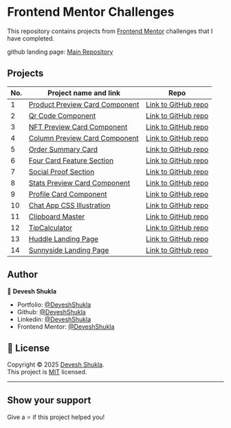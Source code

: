 # Frontend Mentor Challenges

This repository contains projects from [Frontend Mentor](https://www.frontendmentor.io/challenges) challenges that I have completed.

github landing page: [Main Repository](https://deveshshukla.github.io/frontendmentor-challenges/)

## Projects

| No. | Project name and link                                                                                                                                                       | Repo                                                                                                                                                 |
| --- | --------------------------------------------------------------------------------------------------------------------------------------------------------------------------- | ---------------------------------------------------------------------------------------------------------------------------------------------------- |
| 1   | [Product Preview Card Component](https://deveshshukla.github.io/frontendmentor-challenges/Challenge-1-Product%20Preview%20Card%20Component/)                                | [Link to GitHub repo](https://github.com/deveshshukla/frontendmentor-challenges/tree/main/Challenge-1-Product%20Preview%20Card%20Component)          |
| 2   | [Qr Code Component](https://deveshshukla.github.io/frontendmentor-challenges/Challenge-2%20Qr%20Code%20Component/)                                                          | [Link to GitHub repo](https://github.com/deveshshukla/frontendmentor-challenges/tree/main/Challenge-2%20Qr%20Code%20Component)                       |
| 3   | [NFT Preview Card Component](https://deveshshukla.github.io/frontendmentor-challenges/Challenge-3%20NFT%20Preview%20Card%20Component/src/index.html)                        | [Link to GitHub repo](https://github.com/deveshshukla/frontendmentor-challenges/tree/main/Challenge-3%20NFT%20Preview%20Card%20Component)            |
| 4   | [Column Preview Card Component](https://deveshshukla.github.io/frontendmentor-challenges/Challenge-4%20Column%20Preview%20Card%20Component/)                                | [Link to GitHub repo](https://github.com/deveshshukla/frontendmentor-challenges/tree/main/Challenge-4%20Column%20Preview%20Card%20Component)         |
| 5   | [Order Summary Card](https://deveshshukla.github.io/frontendmentor-challenges/Challenge-5%20Order%20Summary%20Card/)                                                        | [Link to GitHub repo](https://github.com/deveshshukla/frontendmentor-challenges/tree/main/Challenge-5%20Order%20Summary%20Card)                      |
| 6   | [Four Card Feature Section](https://deveshshukla.github.io/frontendmentor-challenges/Challenge-6%20Four%20Card%20Feature%20Section/)                                        | [Link to GitHub repo](https://github.com/deveshshukla/frontendmentor-challenges/tree/main/Challenge-6%20Four%20Card%20Feature%20Section)             |
| 7   | [Social Proof Section](https://deveshshukla.github.io/frontendmentor-challenges/Challenge-7%20Social%20Proof%20Section/)                                                    | [Link to GitHub repo](https://github.com/deveshshukla/frontendmentor-challenges/tree/main/Challenge-7%20Social%20Proof%20Section)                    |
| 8   | [Stats Preview Card Component](https://deveshshukla.github.io/frontendmentor-challenges/Challenge-8%20Stats%20Preview%20Card%20Component/)                                  | [Link to GitHub repo](https://github.com/deveshshukla/frontendmentor-challenges/tree/main/Challenge-8%20Stats%20Preview%20Card%20Component)          |
| 9   | [Profile Card Component](https://deveshshukla.github.io/frontendmentor-challenges/Challenge-9%20Profile%20Card%20Component/)                                                | [Link to GitHub repo](https://github.com/deveshshukla/frontendmentor-challenges/tree/main/Challenge-9%20Profile%20Card%20Component)                  |
| 10  | [Chat App CSS Illustration](https://deveshshukla.github.io/frontendmentor-challenges/Challenge-10%20Chat%20App%20CSS%20Illustration/)                                       | [Link to GitHub repo](https://github.com/deveshshukla/frontendmentor-challenges/tree/main/Challenge-10%20Chat%20App%20CSS%20Illustration)            |
| 11  | [Clipboard Master](https://deveshshukla.github.io/frontendmentor-challenges/Challenge-11%20Clipboard%20Master/)                                                             | [Link to GitHub repo](https://github.com/deveshshukla/frontendmentor-challenges/tree/main/Challenge-11%20Clipboard%20Master)                         |
| 12  | [TipCalculator](https://deveshshukla.github.io/frontendmentor-challenges/Challenge-12%20TipCalculator/)                                                                     | [Link to GitHub repo](https://github.com/deveshshukla/frontendmentor-challenges/tree/main/Challenge-12%20TipCalculator)                              |
| 13  | [Huddle Landing Page](https://deveshshukla.github.io/frontendmentor-challenges/Challenge-13%20Huddle%20Landing%20Page)                                                      | [Link to GitHub repo](https://github.com/deveshshukla/frontendmentor-challenges/tree/main/Challenge-13%20Huddle%20Landing%20Page)                    |
| 14  | [Sunnyside Landing Page](https://deveshshukla.github.io/frontendmentor-challenges/Sunnyside%20agency%20landing/)                                                            | [Link to GitHub repo](https://github.com/deveshshukla/frontendmentor-challenges/tree/main/Sunnyside%20agency%20landing)                              |

## Author

👤 **Devesh Shukla**

- Portfolio: [@DeveshShukla](#)
- Github: [@DeveshShukla](https://github.com/deveshshukla)
- Linkedin: [@DeveshShukla](https://www.linkedin.com/in/devesh-kumar-shukla/)
- Frontend Mentor: [@DeveshShukla](https://www.frontendmentor.io/profile/deveshshukla/)

## 📝 License

Copyright © 2025 [Devesh Shukla](https://github.com/deveshshukla).<br />
This project is [MIT](https://github.com/deveshshukla/frontendmentor-challenges/blob/main/LICENSE) licensed.

---

## Show your support

Give a ⭐️ if this project helped you!

